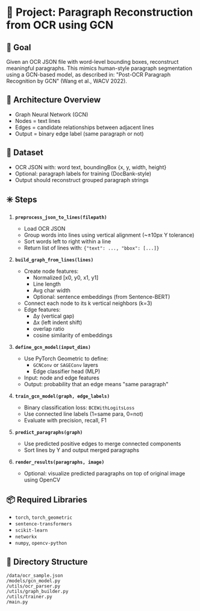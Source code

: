 # 📘 Project: Paragraph Reconstruction from OCR using GCN

## 🎯 Goal
Given an OCR JSON file with word-level bounding boxes, reconstruct meaningful paragraphs.
This mimics human-style paragraph segmentation using a GCN-based model, as described in:
"Post-OCR Paragraph Recognition by GCN" (Wang et al., WACV 2022).

## 🧱 Architecture Overview
- Graph Neural Network (GCN)
- Nodes = text lines
- Edges = candidate relationships between adjacent lines
- Output = binary edge label (same paragraph or not)

## 📂 Dataset
- OCR JSON with: word text, boundingBox {x, y, width, height}
- Optional: paragraph labels for training (DocBank-style)
- Output should reconstruct grouped paragraph strings

## ✳️ Steps
1.  **`preprocess_json_to_lines(filepath)`**
    - Load OCR JSON
    - Group words into lines using vertical alignment (~±10px Y tolerance)
    - Sort words left to right within a line
    - Return list of lines with: `{"text": ..., "bbox": [...]}`

2.  **`build_graph_from_lines(lines)`**
    - Create node features:
        - Normalized [x0, y0, x1, y1]
        - Line length
        - Avg char width
        - Optional: sentence embeddings (from Sentence-BERT)
    - Connect each node to its k vertical neighbors (k=3)
    - Edge features:
        - Δy (vertical gap)
        - Δx (left indent shift)
        - overlap ratio
        - cosine similarity of embeddings

3.  **`define_gcn_model(input_dims)`**
    - Use PyTorch Geometric to define:
        - `GCNConv` or `SAGEConv` layers
        - Edge classifier head (MLP)
    - Input: node and edge features
    - Output: probability that an edge means "same paragraph"

4.  **`train_gcn_model(graph, edge_labels)`**
    - Binary classification loss: `BCEWithLogitsLoss`
    - Use connected line labels (1=same para, 0=not)
    - Evaluate with precision, recall, F1

5.  **`predict_paragraphs(graph)`**
    - Use predicted positive edges to merge connected components
    - Sort lines by Y and output merged paragraphs

6.  **`render_results(paragraphs, image)`**
    - Optional: visualize predicted paragraphs on top of original image using OpenCV

## 📦 Required Libraries
- `torch`, `torch_geometric`
- `sentence-transformers`
- `scikit-learn`
- `networkx`
- `numpy`, `opencv-python`

## 📂 Directory Structure
```
/data/ocr_sample.json
/models/gcn_model.py
/utils/ocr_parser.py
/utils/graph_builder.py
/utils/trainer.py
/main.py
```
